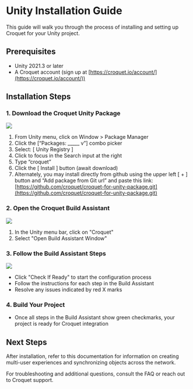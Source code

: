 # Unity Installation Guide

This guide will walk you through the process of installing and setting up Croquet for your Unity project.

## Prerequisites

- Unity 2021.3 or later
- A Croquet account (sign up at [https://croquet.io/account/](https://croquet.io/account/))

## Installation Steps

### 1. **Download the Croquet Unity Package**

   ![](images/build_assistant/package_manager.png)

   1. From Unity menu, click on Window > Package Manager
   2. Click the [“Packages: _____ v”] combo picker
   3. Select: [ Unity Registry ]
   4. Click to focus in the Search input at the right
   5. Type “croquet”
   6. Click the [ Install ] button (await download)
   7. Alternately, you may install directly from github using the upper left [ + ] button and “Add package from Git url” and paste this link: [https://github.com/croquet/croquet-for-unity-package.git](https://github.com/croquet/croquet-for-unity-package.git)


### 2. **Open the Croquet Build Assistant**

   ![](images/build_assistant/menu.png)

   1. In the Unity menu bar, click on "Croquet"
   2. Select "Open Build Assistant Window"

### 3. **Follow the Build Assistant Steps**
   
   ![](images/build_assistant/guide.png)

   - Click "Check If Ready" to start the configuration process
   - Follow the instructions for each step in the Build Assistant
   - Resolve any issues indicated by red X marks

### 4. **Build Your Project**
   - Once all steps in the Build Assistant show green checkmarks, your project is ready for Croquet integration

## Next Steps

After installation, refer to this documentation for information on creating multi-user experiences and synchronizing objects across the network.

For troubleshooting and additional questions, consult the FAQ or reach out to Croquet support.